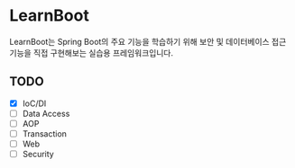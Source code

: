 # LearnBoot
LearnBoot는 Spring Boot의 주요 기능을 학습하기 위해 보안 및 데이터베이스 접근 기능을 직접 구현해보는 실습용 프레임워크입니다.

## TODO
- [X] IoC/DI
- [ ] Data Access
- [ ] AOP
- [ ] Transaction
- [ ] Web
- [ ] Security